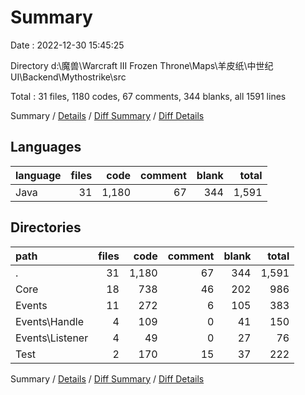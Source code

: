 # Summary

Date : 2022-12-30 15:45:25

Directory d:\\魔兽\\Warcraft III Frozen Throne\\Maps\\羊皮纸\\中世纪UI\\Backend\\Mythostrike\\src

Total : 31 files,  1180 codes, 67 comments, 344 blanks, all 1591 lines

Summary / [Details](details.md) / [Diff Summary](diff.md) / [Diff Details](diff-details.md)

## Languages
| language | files | code | comment | blank | total |
| :--- | ---: | ---: | ---: | ---: | ---: |
| Java | 31 | 1,180 | 67 | 344 | 1,591 |

## Directories
| path | files | code | comment | blank | total |
| :--- | ---: | ---: | ---: | ---: | ---: |
| . | 31 | 1,180 | 67 | 344 | 1,591 |
| Core | 18 | 738 | 46 | 202 | 986 |
| Events | 11 | 272 | 6 | 105 | 383 |
| Events\\Handle | 4 | 109 | 0 | 41 | 150 |
| Events\\Listener | 4 | 49 | 0 | 27 | 76 |
| Test | 2 | 170 | 15 | 37 | 222 |

Summary / [Details](details.md) / [Diff Summary](diff.md) / [Diff Details](diff-details.md)